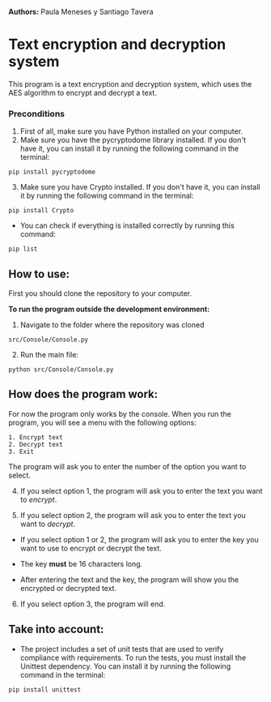 **Authors:** Paula Meneses y Santiago Tavera

# Text encryption and decryption system
This program is a text encryption and decryption system, which uses the AES algorithm to encrypt and decrypt a text.

### Preconditions
1. First of all, make sure you have Python installed on your computer.
2. Make sure you have the pycryptodome library installed. If you don't have it, you can install it by running the following command in the terminal:

```pip install pycryptodome```

3. Make sure you have Crypto installed. If you don't have it, you can install it by running the following command in the terminal:

```pip install Crypto```

- You can check if everything is installed correctly by running this command:

```pip list```

## How to use:
First you should clone the repository to your computer.

**To run the program outside the development environment:**
1. Navigate to the folder where the repository was cloned

```src/Console/Console.py```


2. Run the main file:

```python src/Console/Console.py```

## How does the program work:
For now the program only works by the console.
When you run the program, you will see a menu with the following options:
```
1. Encrypt text
2. Decrypt text
3. Exit
```
The program will ask you to enter the number of the option you want to select.

4. If you select option 1, the program will ask you to enter the text you want to _encrypt_.

5. If you select option 2, the program will ask you to enter the text you want to _decrypt_.

- If you select option 1 or 2, the program will ask you to enter the key you want to use to encrypt or decrypt the text.
- The key **must** be 16 characters long.


- After entering the text and the key, the program will show you the encrypted or decrypted text.

6. If you select option 3, the program will end.


## Take into account:
- The project includes a set of unit tests that are used to verify compliance with requirements. 
To run the tests, you must install the Unittest dependency.
You can install it by running the following command in the terminal:

```pip install unittest```

